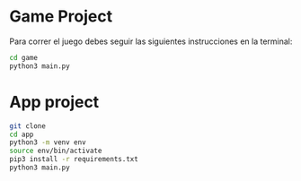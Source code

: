 # Game Project

Para correr el juego debes seguir las siguientes instrucciones en la terminal:

```sh
cd game
python3 main.py
```

# App project

```sh
git clone
cd app
python3 -m venv env
source env/bin/activate
pip3 install -r requirements.txt
python3 main.py
```
